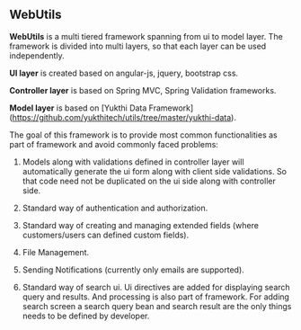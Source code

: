 ## WebUtils

**WebUtils** is a multi tiered framework spanning from ui to model layer. The framework is divided into multi layers, so that each layer can be used independently. 

**UI layer** is created based on angular-js, jquery, bootstrap css.

**Controller layer** is based on Spring MVC, Spring Validation frameworks.

**Model layer** is based on [Yukthi Data Framework] (https://github.com/yukthitech/utils/tree/master/yukthi-data).

The goal of this framework is to provide most common functionalities as part of framework and avoid commonly faced problems:

1. Models along with validations defined in controller layer will automatically generate the ui form along with client side validations. So that code need not be duplicated on the ui side along with controller side.

2. Standard way of authentication and authorization.

3. Standard way of creating and managing extended fields (where customers/users can defined custom fields).

4. File Management.

5. Sending Notifications (currently only emails are supported).

6. Standard way of search ui. Ui directives are added for displaying search query and results. And processing is also part of framework. For adding search screen a search query bean and search result are the only things needs to be defined by developer.

